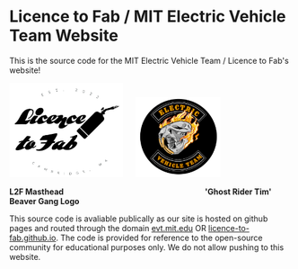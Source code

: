# Licence to Fab / MIT Electric Vehicle Team Website

This is the source code for the MIT Electric Vehicle Team / Licence to Fab's website! 

<img src="/Licence%20to%20Fab%20Logos/L2F_Masthead.png"  width="40%"> &nbsp;&nbsp;&nbsp;&nbsp; <img src="/Licence%20to%20Fab%20Logos/biker_gang_logos/biker_full.png"  width="30%">

**L2F Masthead** &nbsp;&nbsp;&nbsp;&nbsp;&nbsp;&nbsp;&nbsp;&nbsp;&nbsp;&nbsp;&nbsp;&nbsp;&nbsp;&nbsp;&nbsp;&nbsp;&nbsp;&nbsp;&nbsp;&nbsp;&nbsp;&nbsp;&nbsp;&nbsp;&nbsp;&nbsp;&nbsp;&nbsp;&nbsp;&nbsp;&nbsp;&nbsp;&nbsp;&nbsp;&nbsp;&nbsp;&nbsp;&nbsp;&nbsp;&nbsp;&nbsp;&nbsp;&nbsp;&nbsp;&nbsp;&nbsp;&nbsp;&nbsp;&nbsp;&nbsp;&nbsp;&nbsp;&nbsp;&nbsp;&nbsp;&nbsp;&nbsp;&nbsp;&nbsp;&nbsp;&nbsp;&nbsp; **'Ghost Rider Tim' Beaver Gang Logo**

This source code is avaliable publically as our site is hosted on github pages and routed through the domain [evt.mit.edu](https://evt.mit.edu) OR [licence-to-fab.github.io](https://licence-to-fab.github.io). The code is provided for reference to the open-source community for educational purposes only. We do not allow pushing to this website. 